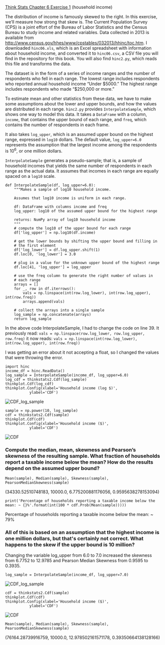 [Think Stats Chapter 6 Exercise 1](http://greenteapress.com/thinkstats2/html/thinkstats2007.html#toc60) (household income)

The distribution of income is famously skewed to the right. In this exercise, we’ll measure how strong that skew is.
The Current Population Survey (CPS) is a joint effort of the Bureau of Labor Statistics and the Census Bureau to study income and related variables. Data collected in 2013 is available from http://www.census.gov/hhes/www/cpstables/032013/hhinc/toc.htm. I downloaded `hinc06.xls`, which is an Excel spreadsheet with information about household income, and converted it to `hinc06.csv`, a CSV file you will find in the repository for this book. You will also find `hinc2.py`, which reads this file and transforms the data.

The dataset is in the form of a series of income ranges and the number of respondents who fell in each range. The lowest range includes respondents who reported annual household income “Under \$5000.” The highest range includes respondents who made “\$250,000 or more.”

To estimate mean and other statistics from these data, we have to make some assumptions about the lower and upper bounds, and how the values are distributed in each range. `hinc2.py` provides `InterpolateSample`, which shows one way to model this data. It takes a `DataFrame` with a column, `income`, that contains the upper bound of each range, and `freq`, which contains the number of respondents in each frame.

It also takes `log_upper`, which is an assumed upper bound on the highest range, expressed in `log10` dollars. The default value, `log_upper=6.0` represents the assumption that the largest income among the respondents is $10^6$, or one million dollars.

`InterpolateSample` generates a pseudo-sample; that is, a sample of household incomes that yields the same number of respondents in each range as the actual data. It assumes that incomes in each range are equally spaced on a `log10` scale.

    def InterpolateSample(df, log_upper=6.0):
        """Makes a sample of log10 household income.

        Assumes that log10 income is uniform in each range.

        df: DataFrame with columns income and freq
        log_upper: log10 of the assumed upper bound for the highest range

        returns: NumPy array of log10 household income
        """
        # compute the log10 of the upper bound for each range
        df['log_upper'] = np.log10(df.income)

        # get the lower bounds by shifting the upper bound and filling in
        # the first element
        df['log_lower'] = df.log_upper.shift(1)
        df.loc[0, 'log_lower'] = 3.0

        # plug in a value for the unknown upper bound of the highest range
        df.loc[41, 'log_upper'] = log_upper

        # use the freq column to generate the right number of values in
        # each range
        arrays = []
        for _, row in df.iterrows():
            vals = np.linspace(int(row.log_lower), int(row.log_upper), int(row.freq))
            arrays.append(vals)

        # collect the arrays into a single sample
        log_sample = np.concatenate(arrays)
        return log_sample
        
In the above code InterpolateSample, I had to change the code on line 39. It previously read:
`vals = np.linspace(row.log_lower, row.log_upper, row.freq)`
it now reads:
`vals = np.linspace(int(row.log_lower), int(row.log_upper), int(row.freq))` 

I was getting an error about it not accepting a float, so I changed the values that were throwing the error.

    import hinc
    income_df = hinc.ReadData()
    log_sample = InterpolateSample(income_df, log_upper=6.0)
    log_cdf = thinkstats2.Cdf(log_sample)
    thinkplot.Cdf(log_cdf)
    thinkplot.Config(xlabel='Household income (log $)',
               ylabel='CDF')
               
![CDF_log_sample](https://imgur.com/sANqWja "CDF Log Sample")

    sample = np.power(10, log_sample)
    cdf = thinkstats2.Cdf(sample)
    thinkplot.Cdf(cdf)
    thinkplot.Config(xlabel='Household income ($)',
               ylabel='CDF')
![CDF](https://imgur.com/lBbKaI7 "CDF")

### Compute the median, mean, skewness and Pearson’s skewness of the resulting sample. What fraction of households report a taxable income below the mean? How do the results depend on the assumed upper bound?

    Mean(sample), Median(sample), Skewness(sample), PearsonMedianSkewness(sample)
(34330.52510748183, 10000.0, 6.775200881176056, 0.9595638278153094)
   
    print('Percentage of households reporting a taxable income below the mean: ~ {}%'.format(int(100 * cdf.Prob(Mean(sample)))))
Percentage of households reporting a taxable income below the mean: ~ 79%

### All of this is based on an assumption that the highest income is one million dollars, but that's certainly not correct.  What happens to the skew if the upper bound is 10 million?

Changing the variable log_upper from 6.0 to 7.0 increased the skewness from 6.7752 to 12.9785 and Pearson Median Skewness from 0.9595 to 0.3935.

    log_sample = InterpolateSample(income_df, log_upper=7.0)
    
![CDF_log_sample](https://imgur.com/M3OHI27 "CDF Log Sample")

    cdf = thinkstats2.Cdf(sample)
    thinkplot.Cdf(cdf)
    thinkplot.Config(xlabel='Household income ($)',
               ylabel='CDF')
               
![CDF](https://imgur.com/yEeFXsc "CDF")
    
    Mean(sample), Median(sample), Skewness(sample), PearsonMedianSkewness(sample)
(76164.28739916759, 10000.0, 12.978502161571178, 0.39350664138128166)


